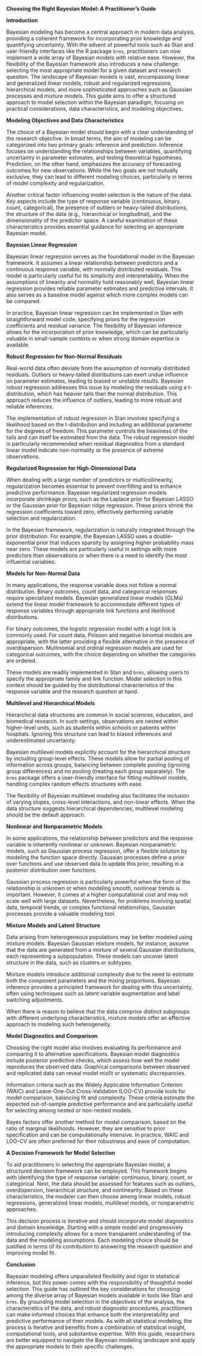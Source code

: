 **Choosing the Right Bayesian Model: A Practitioner’s Guide**

**Introduction**

Bayesian modeling has become a central approach in modern data analysis, providing a coherent framework for incorporating prior knowledge and quantifying uncertainty. With the advent of powerful tools such as Stan and user-friendly interfaces like the R package `brms`, practitioners can now implement a wide array of Bayesian models with relative ease. However, the flexibility of the Bayesian framework also introduces a new challenge: selecting the most appropriate model for a given dataset and research question. The landscape of Bayesian models is vast, encompassing linear and generalized linear models, robust and regularized regressions, hierarchical models, and more sophisticated approaches such as Gaussian processes and mixture models. This guide aims to offer a structured approach to model selection within the Bayesian paradigm, focusing on practical considerations, data characteristics, and modeling objectives.

**Modeling Objectives and Data Characteristics**

The choice of a Bayesian model should begin with a clear understanding of the research objective. In broad terms, the aim of modeling can be categorized into two primary goals: inference and prediction. Inference focuses on understanding the relationships between variables, quantifying uncertainty in parameter estimates, and testing theoretical hypotheses. Prediction, on the other hand, emphasizes the accuracy of forecasting outcomes for new observations. While the two goals are not mutually exclusive, they can lead to different modeling choices, particularly in terms of model complexity and regularization.

Another critical factor influencing model selection is the nature of the data. Key aspects include the type of response variable (continuous, binary, count, categorical), the presence of outliers or heavy-tailed distributions, the structure of the data (e.g., hierarchical or longitudinal), and the dimensionality of the predictor space. A careful examination of these characteristics provides essential guidance for selecting an appropriate Bayesian model.

**Bayesian Linear Regression**

Bayesian linear regression serves as the foundational model in the Bayesian framework. It assumes a linear relationship between predictors and a continuous response variable, with normally distributed residuals. This model is particularly useful for its simplicity and interpretability. When the assumptions of linearity and normality hold reasonably well, Bayesian linear regression provides reliable parameter estimates and predictive intervals. It also serves as a baseline model against which more complex models can be compared.

In practice, Bayesian linear regression can be implemented in Stan with straightforward model code, specifying priors for the regression coefficients and residual variance. The flexibility of Bayesian inference allows for the incorporation of prior knowledge, which can be particularly valuable in small-sample contexts or when strong domain expertise is available.

**Robust Regression for Non-Normal Residuals**

Real-world data often deviate from the assumption of normally distributed residuals. Outliers or heavy-tailed distributions can exert undue influence on parameter estimates, leading to biased or unstable results. Bayesian robust regression addresses this issue by modeling the residuals using a t-distribution, which has heavier tails than the normal distribution. This approach reduces the influence of outliers, leading to more robust and reliable inferences.

The implementation of robust regression in Stan involves specifying a likelihood based on the t-distribution and including an additional parameter for the degrees of freedom. This parameter controls the heaviness of the tails and can itself be estimated from the data. The robust regression model is particularly recommended when residual diagnostics from a standard linear model indicate non-normality or the presence of extreme observations.

**Regularized Regression for High-Dimensional Data**

When dealing with a large number of predictors or multicollinearity, regularization becomes essential to prevent overfitting and to enhance predictive performance. Bayesian regularized regression models incorporate shrinkage priors, such as the Laplace prior for Bayesian LASSO or the Gaussian prior for Bayesian ridge regression. These priors shrink the regression coefficients toward zero, effectively performing variable selection and regularization.

In the Bayesian framework, regularization is naturally integrated through the prior distribution. For example, the Bayesian LASSO uses a double-exponential prior that induces sparsity by assigning higher probability mass near zero. These models are particularly useful in settings with more predictors than observations or when there is a need to identify the most influential variables.

**Models for Non-Normal Data**

In many applications, the response variable does not follow a normal distribution. Binary outcomes, count data, and categorical responses require specialized models. Bayesian generalized linear models (GLMs) extend the linear model framework to accommodate different types of response variables through appropriate link functions and likelihood distributions.

For binary outcomes, the logistic regression model with a logit link is commonly used. For count data, Poisson and negative binomial models are appropriate, with the latter providing a flexible alternative in the presence of overdispersion. Multinomial and ordinal regression models are used for categorical outcomes, with the choice depending on whether the categories are ordered.

These models are readily implemented in Stan and `brms`, allowing users to specify the appropriate family and link function. Model selection in this context should be guided by the distributional characteristics of the response variable and the research question at hand.

**Multilevel and Hierarchical Models**

Hierarchical data structures are common in social sciences, education, and biomedical research. In such settings, observations are nested within higher-level units, such as students within schools or patients within hospitals. Ignoring this structure can lead to biased inferences and underestimated uncertainty.

Bayesian multilevel models explicitly account for the hierarchical structure by including group-level effects. These models allow for partial pooling of information across groups, balancing between complete pooling (ignoring group differences) and no pooling (treating each group separately). The `brms` package offers a user-friendly interface for fitting multilevel models, handling complex random effects structures with ease.

The flexibility of Bayesian multilevel modeling also facilitates the inclusion of varying slopes, cross-level interactions, and non-linear effects. When the data structure suggests hierarchical dependencies, multilevel modeling should be the default approach.

**Nonlinear and Nonparametric Models**

In some applications, the relationship between predictors and the response variable is inherently nonlinear or unknown. Bayesian nonparametric models, such as Gaussian process regression, offer a flexible solution by modeling the function space directly. Gaussian processes define a prior over functions and use observed data to update this prior, resulting in a posterior distribution over functions.

Gaussian process regression is particularly powerful when the form of the relationship is unknown or when modeling smooth, nonlinear trends is important. However, it comes at a higher computational cost and may not scale well with large datasets. Nevertheless, for problems involving spatial data, temporal trends, or complex functional relationships, Gaussian processes provide a valuable modeling tool.

**Mixture Models and Latent Structure**

Data arising from heterogeneous populations may be better modeled using mixture models. Bayesian Gaussian mixture models, for instance, assume that the data are generated from a mixture of several Gaussian distributions, each representing a subpopulation. These models can uncover latent structure in the data, such as clusters or subtypes.

Mixture models introduce additional complexity due to the need to estimate both the component parameters and the mixing proportions. Bayesian inference provides a principled framework for dealing with this uncertainty, often using techniques such as latent variable augmentation and label switching adjustments.

When there is reason to believe that the data comprise distinct subgroups with different underlying characteristics, mixture models offer an effective approach to modeling such heterogeneity.

**Model Diagnostics and Comparison**

Choosing the right model also involves evaluating its performance and comparing it to alternative specifications. Bayesian model diagnostics include posterior predictive checks, which assess how well the model reproduces the observed data. Graphical comparisons between observed and replicated data can reveal model misfit or systematic discrepancies.

Information criteria such as the Widely Applicable Information Criterion (WAIC) and Leave-One-Out Cross-Validation (LOO-CV) provide tools for model comparison, balancing fit and complexity. These criteria estimate the expected out-of-sample predictive performance and are particularly useful for selecting among nested or non-nested models.

Bayes factors offer another method for model comparison, based on the ratio of marginal likelihoods. However, they are sensitive to prior specification and can be computationally intensive. In practice, WAIC and LOO-CV are often preferred for their robustness and ease of computation.

**A Decision Framework for Model Selection**

To aid practitioners in selecting the appropriate Bayesian model, a structured decision framework can be employed. This framework begins with identifying the type of response variable: continuous, binary, count, or categorical. Next, the data should be assessed for features such as outliers, overdispersion, hierarchical structure, and nonlinearity. Based on these characteristics, the modeler can then choose among linear models, robust regressions, generalized linear models, multilevel models, or nonparametric approaches.

This decision process is iterative and should incorporate model diagnostics and domain knowledge. Starting with a simple model and progressively introducing complexity allows for a more transparent understanding of the data and the modeling assumptions. Each modeling choice should be justified in terms of its contribution to answering the research question and improving model fit.

**Conclusion**

Bayesian modeling offers unparalleled flexibility and rigor in statistical inference, but this power comes with the responsibility of thoughtful model selection. This guide has outlined the key considerations for choosing among the diverse array of Bayesian models available in tools like Stan and `brms`. By grounding model selection in the objectives of the analysis, the characteristics of the data, and robust diagnostic procedures, practitioners can make informed choices that enhance both the interpretability and predictive performance of their models. As with all statistical modeling, the process is iterative and benefits from a combination of statistical insight, computational tools, and substantive expertise. With this guide, researchers are better equipped to navigate the Bayesian modeling landscape and apply the appropriate models to their specific challenges.
